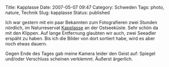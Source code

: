 Title: Kapplasse
Date: 2007-05-07 09:47
Category: Schweden
Tags: photo, nature, Technik
Slug: kapplasse
Status: published

Ich war gestern mit ein paar Bekannten zum Fotografieren zwei Stunden
nördlich, im Naturreservat
[Kapplasse](http://www.c.lst.se/templates/Naturreservat.aspx?id=660) an
der Ostseeküste. Sehr schön da mit den Klippen. Auf lange Entfernung
glaubten wir auch, zwei Seeadler erspäht zu haben. Bis ich die Bilder
von dort sortiert habe, wird es aber noch etwas dauern.

Gegen Ende des Tages gab meine Kamera leider den Geist auf: Spiegel
und/oder Verschluss scheinen verklemmt. Äußerst ärgerlich.

